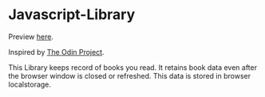# Javascript-Library

Preview [here](https://priya-survase.github.io/Javascript-Library/).

Inspired by [The Odin Project](https://www.theodinproject.com/paths/full-stack-javascript/courses/javascript/lessons/library).

This Library keeps record of books you read.
It retains book data even after the browser window is closed or refreshed.
This data is stored in browser localstorage.



